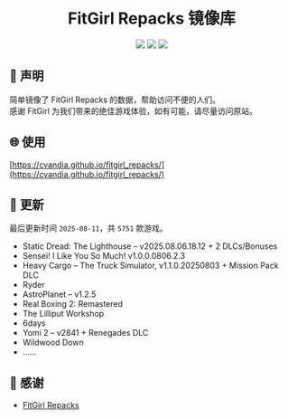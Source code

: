 ﻿<div align="center">

# FitGirl Repacks 镜像库

![](https://count.getloli.com/get/@fitgirl_repacks?theme=booru-lewd)
![](https://img.shields.io/badge/ci-passing-brightgreen.svg?logo=github) ![](https://img.shields.io/badge/license-MIT-brightgreen.svg)

</div>

## 📜 声明
简单镜像了 FitGirl Repacks 的数据，帮助访问不便的人们。  
感谢 FitGirl 为我们带来的绝佳游戏体验，如有可能，请尽量访问原站。

## 🌐 使用
[https://cvandia.github.io/fitgirl_repacks/](https://cvandia.github.io/fitgirl_repacks/)

## 🔄 更新
最后更新时间 `2025-08-11`，共 `5751` 款游戏。
- Static Dread: The Lighthouse – v2025.08.06.18.12 + 2 DLCs/Bonuses
- Sensei! I Like You So Much! v1.0.0.0806.2.3
- Heavy Cargo – The Truck Simulator, v1.1.0.20250803 + Mission Pack DLC
- Ryder
- AstroPlanet – v1.2.5
- Real Boxing 2: Remastered
- The Lilliput Workshop
- 6days
- Yomi 2 – v2841 + Renegades DLC
- Wildwood Down
- ……

## 🙏 感谢
- [FitGirl Repacks](https://fitgirl-repacks.site/)
